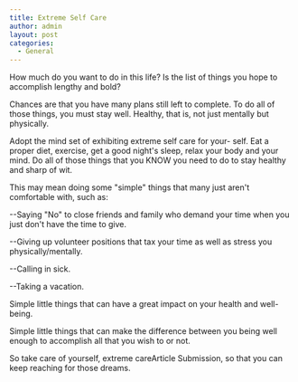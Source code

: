 ```yaml
---
title: Extreme Self Care
author: admin
layout: post
categories:
  - General
---
```

How much do you want to do in this life? Is the list of things you hope to accomplish lengthy and bold?

Chances are that you have many plans still left to complete. To do all of those things, you must stay well. Healthy, that is, not just mentally but physically.

Adopt the mind set of exhibiting extreme self care for your- self. Eat a proper diet, exercise, get a good night's sleep, relax your body and your mind. Do all of those things that you KNOW you need to do to stay healthy and sharp of wit.

This may mean doing some "simple" things that many just aren't comfortable with, such as:

--Saying "No" to close friends and family who demand your time when you just don't have the time to give.

--Giving up volunteer positions that tax your time as well as stress you physically/mentally.

--Calling in sick.

--Taking a vacation.

Simple little things that can have a great impact on your health and well-being.

Simple little things that can make the difference between you being well enough to accomplish all that you wish to or not.

So take care of yourself, extreme careArticle Submission, so that you can keep reaching for those dreams.
